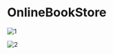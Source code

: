 # OnlineBookStore

![1](https://user-images.githubusercontent.com/48611950/103284051-2ff56980-4a00-11eb-9472-4a9adb05d9f7.png)

![2](https://user-images.githubusercontent.com/48611950/103284062-3e438580-4a00-11eb-84b3-4ab9877723ba.png)

